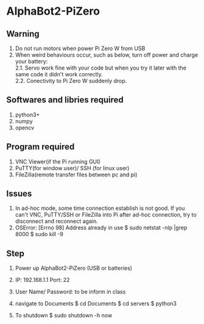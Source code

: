# AlphaBot2-PiZero

## Warning
1. Do not run motors when power Pi Zero W from USB</br>
2. When weird behaviours occur, such as below, turn off power and charge your battery:</br>
	2.1. Servo work fine with your code but when you try it later with the same code it didn't work correctly.</br>
	2.2. Conectivity to Pi Zero W suddenly drop.</br>

## Softwares and libries required
1. python3+
2. numpy
3. opencv

## Program required
1. VNC Viewer(if the Pi running GUI)
2. PuTTY(for window user)/ SSH (for linux user)
3. FileZilla(remote transfer files between pc and pi)

## Issues
1. In ad-hoc mode, some time connection establish is not good. If you can't VNC, PuTTY/SSH or FileZilla into Pi after ad-hoc connection, try to disconnect and reconnect again.
2. OSError: [Errno 98] Address already in use
	$ sudo netstat -nlp |grep 8000
	$ sudo kill -9 <process>

## Step
1. Power up AlphaBot2-PiZero (USB or batteries)
2. IP: 192.168.1.1 Port: 22
3. User Name/ Password: to be inform in class
4. navigate to Documents
	$ cd Documents
	$ cd servers
	$ python3 
	
5. To shutdown
	$ sudo shutdown -h now
	
	